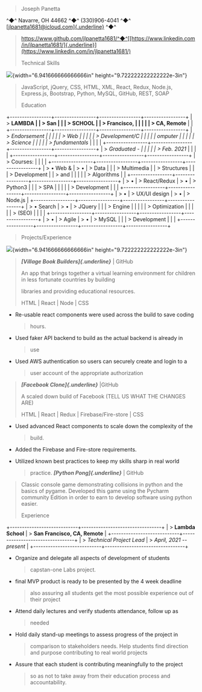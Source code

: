 > Joseph Panetta

^◆^ Navarre, OH 44662 ^◆^ (330)906-4041 ^◆^
[[jlpanetta1681\@icloud.com]{.underline}](mailto:jlpanetta1681@icloud.com)
^◆^

> https://www.github.com/jlpanetta1681/^◆^[[https://www.linkedin.com/in/jlpanetta1681/]{.underline}](https://www.linkedin.com/in/jlpanetta1681/)
>
> Technical Skills

![](media/image1.png){width="6.941666666666666in"
height="9.722222222222222e-3in"}

> JavaScript, jQuery, CSS, HTML, XML, React, Redux, Node.js, Express.js,
> Bootstrap, Python, MySQL, GitHub, REST, SOAP
>
> Education

+-----------------+-----------------+-----------------+-----------------+
| > **LAMBDA      |                 | > **San         |                 |
| > SCHOOL**      |                 | > Francisco,    |                 |
|                 |                 | > CA, Remote**  |                 |
+-----------------+-----------------+-----------------+-----------------+
| > *Endorsement  |                 |                 |                 |
| > Web           |                 |                 |                 |
| > Development/C |                 |                 |                 |
| omputer         |                 |                 |                 |
| > Science       |                 |                 |                 |
| > fundamentals* |                 |                 |                 |
+-----------------+-----------------+-----------------+-----------------+
| > *Graduated -  |                 |                 |                 |
| > Feb. 2021*    |                 |                 |                 |
+-----------------+-----------------+-----------------+-----------------+
| > Courses:      |                 |                 |                 |
+-----------------+-----------------+-----------------+-----------------+
| > • Web &       | > •             | > Data          |                 |
| > Multimedia    |                 | > Structures    |                 |
| > Development   |                 | > and           |                 |
|                 |                 | > Algorithms    |                 |
+-----------------+-----------------+-----------------+-----------------+
| > •             | > React/Redux   | > •             | > Python3       |
|                 | > SPA           |                 |                 |
|                 | > Development   |                 |                 |
+-----------------+-----------------+-----------------+-----------------+
| > •             | > UX/UI design  | > •             | > Node.js       |
+-----------------+-----------------+-----------------+-----------------+
| > • Search      | > •             | > JQuery        |                 |
| > Engine        |                 |                 |                 |
| > Optimization  |                 |                 |                 |
| > (SEO)         |                 |                 |                 |
+-----------------+-----------------+-----------------+-----------------+
| > •             | > Agile         | > •             | > MySQL         |
|                 | > Development   |                 |                 |
+-----------------+-----------------+-----------------+-----------------+

> Projects/Experience

![](media/image2.png){width="6.941666666666666in"
height="9.722222222222222e-3in"}

> ***[Village Book Builders]{.underline}*** \| GitHub
>
> An app that brings together a virtual learning environment for
> children in less fortunate countries by building
>
> libraries and providing educational resources.
>
> HTML \| React \| Node \| CSS

-   Re-usable react components were used across the build to save coding
    > hours.

-   Used faker API backend to build as the actual backend is already in
    > use

-   Used AWS authentication so users can securely create and login to a
    > user account of the appropriate authorization

> ***[Facebook Clone]{.underline}*** \|GitHub
>
> A scaled down build of Facebook (TELL US WHAT THE CHANGES ARE)
>
> HTML \| React \| Redux \| Firebase/Fire-store \| CSS

-   Used advanced React components to scale down the complexity of the
    > build.

-   Added the Firebase and Fire-store requirements.

-   Utilized known best practices to keep my skills sharp in real world
    > practice. ***[Python Pong]{.underline}*** \| GitHub

> Classic console game demonstrating collisions in python and the basics
> of pygame. Developed this game using the Pycharm community Edition in
> order to earn to develop software using python easier.
>
> Experience

+----------------------------+---------------------------------+
| > **Lambda School**        | > **San Francisco, CA, Remote** |
+----------------------------+---------------------------------+
| > *Technical Project Lead* | > *April, 2021 -- present*      |
+----------------------------+---------------------------------+

-   Organize and delegate all aspects of development of students
    > capstan-one Labs project.

-   final MVP product is ready to be presented by the 4 week deadline
    > also assuring all students get the most possible experience out of
    > their project

-   Attend daily lectures and verify students attendance, follow up as
    > needed

-   Hold daily stand-up meetings to assess progress of the project in
    > comparison to stakeholders needs. Help students find direction and
    > purpose contributing to real world projects

-   Assure that each student is contributing meaningfully to the project
    > so as not to take away from their education process and
    > accountability.
